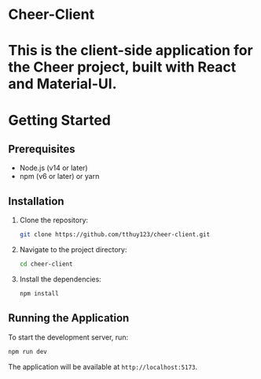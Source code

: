 # Cheer-Client

# This is the client-side application for the Cheer project, built with React and Material-UI.

# Getting Started
## Prerequisites
- Node.js (v14 or later)
- npm (v6 or later) or yarn

## Installation
1. Clone the repository: 
    ```bash
    git clone https://github.com/tthuy123/cheer-client.git
    ```
2. Navigate to the project directory:
    ```bash
    cd cheer-client
    ```
3. Install the dependencies:
    ```bash
    npm install
    ```
## Running the Application
To start the development server, run: 
```bash
npm run dev
```
The application will be available at `http://localhost:5173`.


